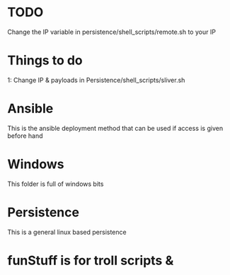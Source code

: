 # TODO
Change the IP variable in persistence/shell_scripts/remote.sh to your IP

# Things to do
1: Change IP & payloads in Persistence/shell_scripts/sliver.sh

# Ansible
This is the ansible deployment method that can be used if access is given before hand

# Windows
This folder is full of windows bits

# Persistence
This is a general linux based persistence

# funStuff is for troll scripts & 